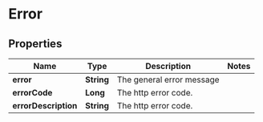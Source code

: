 
# Error

## Properties
Name | Type | Description | Notes
------------ | ------------- | ------------- | -------------
**error** | **String** | The general error message | 
**errorCode** | **Long** | The http error code. | 
**errorDescription** | **String** | The http error code. | 



